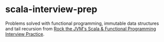 # scala-interview-prep
Problems solved with functional programming, immutable data structures and tail recursion from [Rock the JVM's Scala & Functional Programming Interview Practice](https://rockthejvm.com/p/scala-functional-programming-interview-practice).

